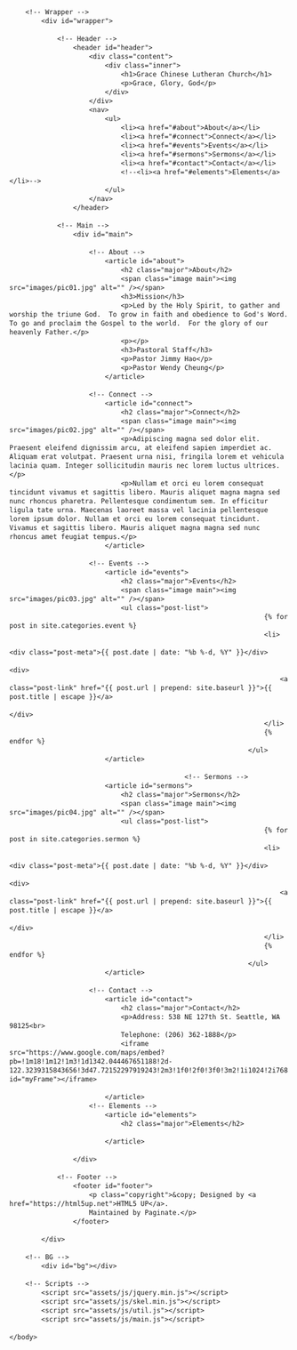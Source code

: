 ---
---
<html>
	<head>
		<title>Grace Chinese Lutheran Church</title>
		<meta charset="utf-8" />
		<meta name="viewport" content="width=device-width, initial-scale=1, user-scalable=no" />
		<link rel="stylesheet" href="assets/css/main.css" />
		<!--[if lte IE 9]><link rel="stylesheet" href="assets/css/ie9.css" /><![endif]-->
		<noscript><link rel="stylesheet" href="assets/css/noscript.css" /></noscript>
	</head>
	<body>

		<!-- Wrapper -->
			<div id="wrapper">

				<!-- Header -->
					<header id="header">
						<div class="content">
							<div class="inner">
								<h1>Grace Chinese Lutheran Church</h1>
								<p>Grace, Glory, God</p>
							</div>
						</div>
						<nav>
							<ul>
								<li><a href="#about">About</a></li>
								<li><a href="#connect">Connect</a></li>
								<li><a href="#events">Events</a></li>
								<li><a href="#sermons">Sermons</a></li>
								<li><a href="#contact">Contact</a></li>
								<!--<li><a href="#elements">Elements</a></li>-->
							</ul>
						</nav>
					</header>

				<!-- Main -->
					<div id="main">

						<!-- About -->
							<article id="about">
								<h2 class="major">About</h2>
								<span class="image main"><img src="images/pic01.jpg" alt="" /></span>
								<h3>Mission</h3>
								<p>Led by the Holy Spirit, to gather and worship the triune God.  To grow in faith and obedience to God's Word.  To go and proclaim the Gospel to the world.  For the glory of our heavenly Father.</p>
								<p></p>
								<h3>Pastoral Staff</h3>
								<p>Pastor Jimmy Hao</p>
								<p>Pastor Wendy Cheung</p>
							</article>

						<!-- Connect -->
							<article id="connect">
								<h2 class="major">Connect</h2>
								<span class="image main"><img src="images/pic02.jpg" alt="" /></span>
								<p>Adipiscing magna sed dolor elit. Praesent eleifend dignissim arcu, at eleifend sapien imperdiet ac. Aliquam erat volutpat. Praesent urna nisi, fringila lorem et vehicula lacinia quam. Integer sollicitudin mauris nec lorem luctus ultrices.</p>
								<p>Nullam et orci eu lorem consequat tincidunt vivamus et sagittis libero. Mauris aliquet magna magna sed nunc rhoncus pharetra. Pellentesque condimentum sem. In efficitur ligula tate urna. Maecenas laoreet massa vel lacinia pellentesque lorem ipsum dolor. Nullam et orci eu lorem consequat tincidunt. Vivamus et sagittis libero. Mauris aliquet magna magna sed nunc rhoncus amet feugiat tempus.</p>
							</article>

						<!-- Events -->
							<article id="events">
								<h2 class="major">Events</h2>
								<span class="image main"><img src="images/pic03.jpg" alt="" /></span>
								<ul class="post-list">
                                                                    {% for post in site.categories.event %}
                                                                    <li>
                                                                        <div class="post-meta">{{ post.date | date: "%b %-d, %Y" }}</div>
                                                                        <div>
                                                                        <a class="post-link" href="{{ post.url | prepend: site.baseurl }}">{{ post.title | escape }}</a>
                                                                        </div>
                                                                    </li>
                                                                    {% endfor %}
                                                                </ul>
							</article>
							
                                                <!-- Sermons -->
							<article id="sermons">
								<h2 class="major">Sermons</h2>
								<span class="image main"><img src="images/pic04.jpg" alt="" /></span>
								<ul class="post-list">
                                                                    {% for post in site.categories.sermon %}
                                                                    <li>
                                                                        <div class="post-meta">{{ post.date | date: "%b %-d, %Y" }}</div>
                                                                        <div>
                                                                        <a class="post-link" href="{{ post.url | prepend: site.baseurl }}">{{ post.title | escape }}</a>
                                                                        </div>
                                                                    </li>
                                                                    {% endfor %}
                                                                </ul>
							</article>

						<!-- Contact -->
							<article id="contact">
								<h2 class="major">Contact</h2>
								<p>Address: 538 NE 127th St. Seattle, WA 98125<br>
								Telephone: (206) 362-1888</p>
								<iframe src="https://www.google.com/maps/embed?pb=!1m18!1m12!1m3!1d1342.044467651188!2d-122.3239315843656!3d47.72152297919243!2m3!1f0!2f0!3f0!3m2!1i1024!2i768!4f13.1!3m3!1m2!1s0x549011417d99d9ed%3A0x2f173776603a2852!2sGrace+Chinese+Lutheran+Church!5e0!3m2!1sen!2sus!4v1518246124534" id="myFrame"></iframe>
								
							</article>
						<!-- Elements -->
							<article id="elements">
								<h2 class="major">Elements</h2>

							</article>

					</div>

				<!-- Footer -->
					<footer id="footer">
						<p class="copyright">&copy; Designed by <a href="https://html5up.net">HTML5 UP</a>.
						Maintained by Paginate.</p>
					</footer>

			</div>

		<!-- BG -->
			<div id="bg"></div>

		<!-- Scripts -->
			<script src="assets/js/jquery.min.js"></script>
			<script src="assets/js/skel.min.js"></script>
			<script src="assets/js/util.js"></script>
			<script src="assets/js/main.js"></script>

	</body>
</html>
